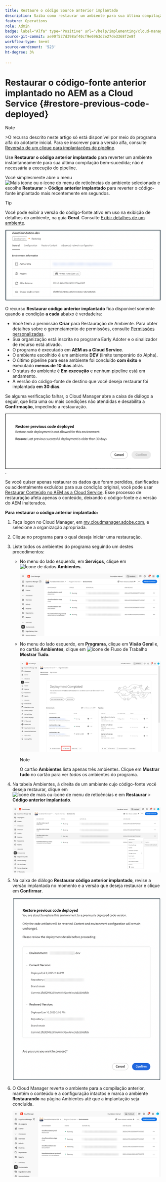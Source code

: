 ```yaml
---
title: Restaure o código Source anterior implantado
description: Saiba como restaurar um ambiente para sua última compilação bem-sucedida &ndash; nenhuma execução de pipeline é necessária.
feature: Operations
role: Admin
badge: label="Alfa" type="Positive" url="/help/implementing/cloud-manager/release-notes/current.md#gitlab-bitbucket"
source-git-commit: ae90f527d398af40cf9e6963d2e27de3368f2e8f
workflow-type: tm+mt
source-wordcount: '523'
ht-degree: 3%

---
```


# Restaurar o código-fonte anterior implantado no AEM as a Cloud Service {#restore-previous-code-deployed}

>[!NOTE]
>
>&#x200B;>O recurso descrito neste artigo só está disponível por meio do programa alfa do adotante inicial. Para se inscrever para a versão alfa, consulte [Reversão de um clique para implantações de pipeline](/help/implementing/cloud-manager/release-notes/current.md##one-click-rollback).

Use **Restaurar o código anterior implantado** para reverter um ambiente instantaneamente para sua última compilação bem-sucedida; não é necessária a execução do pipeline.

Você simplesmente abre o menu ![Mais ícone ou o ícone do menu de reticências](https://spectrum.adobe.com/static/icons/workflow_18/Smock_More_18_N.svg) do ambiente selecionado e escolhe **Restaurar** > **Código anterior implantado** para reverter o código-fonte implantado mais recentemente em segundos.

>[!TIP]
>
>Você pode exibir a versão do código-fonte ativo em uso na exibição de detalhes do ambiente, na guia **Geral**. Consulte [Exibir detalhes de um ambiente](/help/implementing/cloud-manager/manage-environments.md#viewing-environment).
>
>![Versão do código Source em uso](/help/operations/assets/environments-view-details-sourcecodeversion.png)

O recurso **Restaurar código anterior implantado** fica disponível somente quando a condição **a cada** abaixo é verdadeira:

* Você tem a permissão **Criar** para Restauração de Ambiente. Para obter detalhes sobre o gerenciamento de permissões, consulte [Permissões personalizadas](/help/implementing/cloud-manager/custom-permissions.md).
* Sua organização está inscrita no programa Early Adoter e o sinalizador de recurso está ativado.
* O programa é executado em **AEM as a Cloud Service**.
* O ambiente escolhido é um ambiente **DEV** (limite temporário do Alpha).
* O último pipeline para esse ambiente foi concluído **com êxito** e executado **menos de 10 dias** atrás.
* O status do ambiente é **Em execução** e nenhum pipeline está em andamento.
* A versão do código-fonte de destino que você deseja restaurar foi implantada **em 30 dias**.

Se alguma verificação falhar, o Cloud Manager abre a caixa de diálogo a seguir, que lista uma ou mais condições não atendidas e desabilita a **Confirmação**, impedindo a restauração.

![Caixa de diálogo de falha de restauração de código anterior implantada](/help/operations/assets/restore-previous-code-deployment-not-allowed.png).

Se você quiser apenas restaurar os dados que foram perdidos, danificados ou acidentalmente excluídos para sua condição original, você pode usar [Restaurar Conteúdo no AEM as a Cloud Service](/help/operations/restore.md). Esse processo de restauração afeta apenas o conteúdo, deixando o código-fonte e a versão do AEM inalterados.

**Para restaurar o código anterior implantado:**

1. Faça logon no Cloud Manager, em [my.cloudmanager.adobe.com](https://my.cloudmanager.adobe.com/), e selecione a organização apropriada.

1. Clique no programa para o qual deseja iniciar uma restauração.

1. Liste todos os ambientes do programa seguindo um destes procedimentos:

   * No menu do lado esquerdo, em **Serviços**, clique em ![Ícone de dados](https://spectrum.adobe.com/static/icons/workflow_18/Smock_Data_18_N.svg) **Ambientes**.

     ![Guia Ambientes](assets/environments-1.png)

   * No menu do lado esquerdo, em **Programa**, clique em **Visão Geral** e, no cartão **Ambientes**, clique em ![ícone de Fluxo de Trabalho](https://spectrum.adobe.com/static/icons/workflow_18/Smock_Workflow_18_N.svg) **Mostrar Tudo**.

     ![Mostrar todas as opções](assets/environments-2.png)

     >[!NOTE]
     >
     >O cartão **Ambientes** lista apenas três ambientes. Clique em **Mostrar tudo** no cartão para ver *todos* os ambientes do programa.

1. Na tabela Ambientes, à direita de um ambiente cujo código-fonte você deseja restaurar, clique em ![Ícone de mais ou ícone de menu de reticências](https://spectrum.adobe.com/static/icons/workflow_18/Smock_More_18_N.svg) e em **Restaurar** > **Código anterior implantado**.

   ![Restaurar opção implantada de código anterior a partir do menu de reticências](/help/operations/assets/restore-previous-code-deployed-menu.png)

1. Na caixa de diálogo **Restaurar código anterior implantado**, revise a versão implantada no momento e a versão que deseja restaurar e clique em **Confirmar**.

   ![Restaurar caixa de diálogo implantada de código anterior](/help/operations/assets/restore-previous-code-deployed-dialogbox.png)

1. O Cloud Manager reverte o ambiente para a compilação anterior, mantém o conteúdo e a configuração intactos e marca o ambiente **Restaurando** na página Ambientes até que a implantação seja concluída.

   ![Restaurando a ativação](/help/operations/assets/restore-previous-code-deployed-restoring.png)
